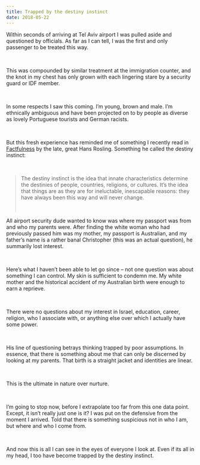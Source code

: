 ```yaml
---
title: Trapped by the destiny instinct
date: 2018-05-22
---
```


<!--kg-card-begin: html--><p>Within seconds of arriving at Tel Aviv airport I was pulled aside and questioned by officials. As far as I can tell, I was the first and only passenger to be treated this way.</p><br>
<p>This was compounded by similar treatment at the immigration counter, and the knot in my chest has only grown with each lingering stare by a security guard or IDF member.</p><br>
<p>In some respects I saw this coming. I&#8217;m young, brown and male. I&#8217;m ethnically ambiguous and have been projected on to by people as diverse as lovely Portuguese tourists and German racists.</p><br>
<p>But this fresh experience has reminded me of something I recently read in <a href="https://www.goodreads.com/book/show/34890015-factfulness">Factfulness</a> by the late, great Hans Rosling. Something he called the destiny instinct:</p><br>
<blockquote>
<p>The destiny instinct is the idea that innate characteristics determine the destinies of people, countries, religions, or cultures. It&#8217;s the idea that things are as they are for ineluctable, inescapable reasons: they have always been this way and will never change.</p><br>
</blockquote>
<p>All airport security dude wanted to know was where my passport was from and who my parents were. After finding the white woman who had previously passed him was my mother, my passport is Australian, and my father&#8217;s name is a rather banal Christopher (this was an actual question), he summarily lost interest.</p><br>
<p>Here&#8217;s what I haven&#8217;t been able to let go since &#8211; not one question was about something I can control. My skin is sufficient to condemn me. My white mother and the historical accident of my Australian birth were enough to earn a reprieve.</p><br>
<p>There were no questions about my interest in Israel, education, career, religion, who I associate with, or anything else over which I actually have some power.</p><br>
<p>His line of questioning betrays thinking trapped by poor assumptions. In essence, that there is something about me that can only be discerned by looking at my parents. That birth is a straight jacket and identities are linear.</p><br>
<p>This is the ultimate in nature over nurture.</p><br>
<p>I&#8217;m going to stop now, before I extrapolate too far from this one data point. Except, it isn&#8217;t really just one is it? I was put on the defensive from the moment I arrived. Told that there is something suspicious not in who I am, but where and who I come from.</p><br>
<p>And now this is all I can see in the eyes of everyone I look at. Even if its all in my head, I too have become trapped by the destiny instinct.</p><br>
<!--kg-card-end: html-->
